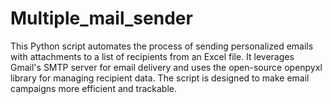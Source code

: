 # Multiple_mail_sender
This Python script automates the process of sending personalized emails with attachments to a list of recipients from an Excel file. It leverages Gmail's SMTP server for email delivery and uses the open-source openpyxl library for managing recipient data. The script is designed to make email campaigns more efficient and trackable.

